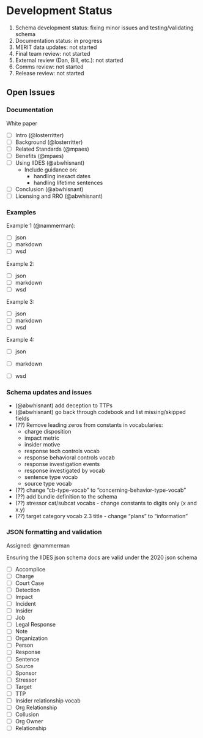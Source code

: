 # Development Status

1. Schema development status: fixing minor issues and testing/validating schema
2. Documentation status: in progress
3. MERIT data updates: not started
4. Final team review: not started
5. External review (Dan, Bill, etc.): not started
6. Comms review: not started
7. Release review: not started


## Open Issues

### Documentation

White paper
- [ ] Intro (@losterritter)
- [ ] Background (@losterritter)
- [ ] Related Standards (@mpaes)
- [ ] Benefits (@mpaes)
- [ ] Using IIDES (@abwhisnant)
  - Include guidance on:
    - handling inexact dates
    - handling lifetime sentences
- [ ] Conclusion (@abwhisnant)
- [ ] Licensing and RRO (@abwhisnant)

### Examples

Example 1 (@nammerman):
- [ ] json
- [ ] markdown
- [ ] wsd

Example 2:
- [ ] json
- [ ] markdown
- [ ] wsd

Example 3:
- [ ] json
- [ ] markdown
- [ ] wsd

Example 4:
- [ ] json
- [ ] markdown
- [ ] wsd


### Schema updates and issues

- (@abwhisnant) add deception to TTPs
- (@abwhisnant) go back through codebook and list missing/skipped fields
- (??) Remove leading zeros from constants in vocabularies:
	- charge disposition
	- impact metric
	- insider motive
	- response tech controls vocab
	- response behavioral controls vocab
	- response investigation events
	- response investigated by vocab
	- sentence type vocab
	- source type vocab
- (??) change “cb-type-vocab” to “concerning-behavior-type-vocab”
- (??) add bundle definition to the schema
- (??) stressor cat/subcat vocabs - change constants to digits only (x and x.y)
- (??) target category vocab 2.3 title - change “plans” to “information”

### JSON formatting and validation

Assigned: @nammerman

Ensuring the IIDES json schema docs are valid under the 2020 json schema

- [ ] Accomplice
- [ ] Charge
- [ ] Court Case
- [ ] Detection
- [ ] Impact
- [ ] Incident
- [ ] Insider
- [ ] Job
- [ ] Legal Response
- [ ] Note
- [ ] Organization
- [ ] Person
- [ ] Response
- [ ] Sentence
- [ ] Source
- [ ] Sponsor
- [ ] Stressor
- [ ] Target
- [ ] TTP
- [ ] Insider relationship vocab
- [ ] Org Relationship
- [ ] Collusion
- [ ] Org Owner
- [ ] Relationship
